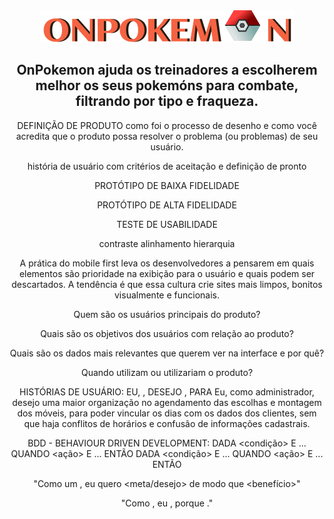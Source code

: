<div align="center">
   <img alt="logo-OnPokemon" src="/src/img/logo.png">

## OnPokemon ajuda os treinadores a escolherem melhor os seus pokemóns para combate, filtrando por tipo e fraqueza.






DEFINIÇÃO DE PRODUTO
como foi o processo de desenho e como você acredita que o produto possa resolver o problema (ou problemas) de seu usuário.


história de usuário com critérios de aceitação e definição de pronto

PROTÓTIPO DE BAIXA FIDELIDADE

PROTÓTIPO DE ALTA FIDELIDADE

TESTE DE USABILIDADE

contraste
alinhamento
hierarquia


A prática do mobile first leva os desenvolvedores a pensarem em quais elementos são prioridade na exibição para o usuário e quais podem ser descartados. A tendência é que essa cultura crie sites mais limpos, bonitos visualmente e funcionais.

Quem são os usuários principais do produto?

Quais são os objetivos dos usuários com relação ao produto?

Quais são os dados mais relevantes que querem ver na interface e por quê?

Quando utilizam ou utilizariam o produto?

HISTÓRIAS DE USUÁRIO:
EU, <papel do interessado>, DESEJO <o que>, PARA <justificativa>
Eu, como administrador, desejo uma maior organização no agendamento das escolhas e montagem dos móveis, para poder vincular os dias com os dados dos clientes, sem que haja conflitos de horários e confusão de informações cadastrais.

BDD - BEHAVIOUR DRIVEN DEVELOPMENT:
  DADA <condição> E ...
  QUANDO <ação> E ...
  ENTÃO <o que> DADA <condição> E ...
  QUANDO <ação> E ...
  ENTÃO <o que>


"Como um <papel>, eu quero <meta/desejo> de modo que <benefício>"

"Como <quem> <quando> <onde>, eu <o que>, porque <por que>."
